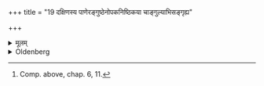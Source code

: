 +++
title = "19 दक्षिणस्य पाणेरङ्गुष्ठेनोपकनिष्ठिकया चाङ्गुल्याभिसङ्गृह्य"

+++

<details><summary>मूलम्</summary>

दक्षिणस्य पाणेरङ्गुष्ठेनोपकनिष्ठिकया चाङ्गुल्याभिसङ्गृह्य कुमारस्य जिह्वायां निमार्ष्टीयमाज्ञेति १९
</details>

<details><summary>Oldenberg</summary>

19. [^7]  Seizing (that pounded śubstance) with the thumb and the fourth finger of his right hand, he smears it on the tongue of the boy, with the formula, 'This order' (MB. I, 5, 8).


[^7]:  Comp. above, chap. 6, 11.
</details>

